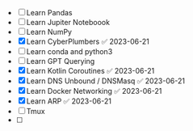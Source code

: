 - [ ] Learn Pandas
- [ ] Learn Jupiter Noteboook
- [ ] Learn NumPy
- [x] Learn CyberPlumbers ✅ 2023-06-21
- [ ] Learn conda and python3 
- [ ] Learn GPT Querying
- [x] Learn Kotlin Coroutines ✅ 2023-06-21
- [x] Learn DNS Unbound / DNSMasq ✅ 2023-06-21
- [x] Learn Docker Networking ✅ 2023-06-21
- [x] Learn ARP ✅ 2023-06-21
- [ ] Tmux
- [ ] 

